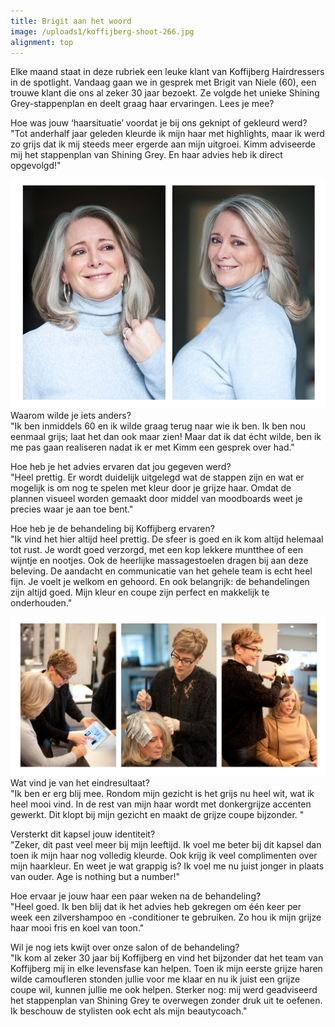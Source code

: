 ```yaml
---
title: Brigit aan het woord
image: /uploads1/koffijberg-shoot-266.jpg
alignment: top
---
```



Elke maand staat in deze rubriek een leuke klant van Koffijberg Hairdressers in de spotlight. Vandaag gaan we in gesprek met Brigit van Niele (60), een trouwe klant die ons al zeker 30 jaar bezoekt. Ze volgde het unieke Shining Grey-stappenplan en deelt graag haar ervaringen. Lees je mee?

Hoe was jouw ‘haarsituatie’ voordat je bij ons geknipt of gekleurd werd?<br>"Tot anderhalf jaar geleden kleurde ik mijn haar met highlights, maar ik werd zo grijs dat ik mij steeds meer ergerde aan mijn uitgroei. Kimm adviseerde mij het stappenplan van Shining Grey. En haar advies heb ik direct opgevolgd!"

![](/uploads1/versions/brigit-kapper-highlights---x----898-652x---.png)Waarom wilde je iets anders?<br>"Ik ben inmiddels 60 en ik wilde graag terug naar wie ik ben. Ik ben nou eenmaal grijs; laat het dan ook maar zien! Maar dat ik dat écht wilde, ben ik me pas gaan realiseren nadat ik er met Kimm een gesprek over had."

Hoe heb je het advies ervaren dat jou gegeven werd?<br>"Heel prettig. Er wordt duidelijk uitgelegd wat de stappen zijn en wat er mogelijk is om nog te spelen met kleur door je grijze haar. Omdat de plannen visueel worden gemaakt door middel van moodboards weet je precies waar je aan toe bent."

Hoe heb je de behandeling bij Koffijberg ervaren?<br>"Ik vind het hier altijd heel prettig. De sfeer is goed en ik kom altijd helemaal tot rust. Je wordt goed verzorgd, met een kop lekkere muntthee of een wijntje en nootjes. Ook de heerlijke massagestoelen dragen bij aan deze beleving. De aandacht en communicatie van het gehele team is echt heel fijn. Je voelt je welkom en gehoord. En ook belangrijk: de behandelingen zijn altijd goed. Mijn kleur en coupe zijn perfect en makkelijk te onderhouden."

![](/uploads1/versions/brigit-kapper-highlights-kimm-actie---x----1110-560x---.png)Wat vind je van het eindresultaat?<br>"Ik ben er erg blij mee. Rondom mijn gezicht is het grijs nu heel wit, wat ik heel mooi vind. In de rest van mijn haar wordt met donkergrijze accenten gewerkt. Dit klopt bij mijn gezicht en maakt de grijze coupe bijzonder. "

Versterkt dit kapsel jouw identiteit?<br>"Zeker, dit past veel meer bij mijn leeftijd. Ik voel me beter bij dit kapsel dan toen ik mijn haar nog volledig kleurde. Ook krijg ik veel complimenten over mijn haarkleur. En weet je wat grappig is? Ik voel me nu juist jonger in plaats van ouder. Age is nothing but a number!"

Hoe ervaar je jouw haar een paar weken na de behandeling?<br>"Heel goed. Ik ben blij dat ik het advies heb gekregen om één keer per week een zilvershampoo en -conditioner te gebruiken. Zo hou ik mijn grijze haar mooi fris en koel van toon."

Wil je nog iets kwijt over onze salon of de behandeling?<br>"Ik kom al zeker 30 jaar bij Koffijberg en vind het bijzonder dat het team van Koffijberg mij in elke levensfase kan helpen. Toen ik mijn eerste grijze haren wilde camoufleren stonden jullie voor me klaar en nu ik juist een grijze coupe wil, kunnen jullie me ook helpen. Sterker nog: mij werd geadviseerd het stappenplan van Shining Grey te overwegen zonder druk uit te oefenen. Ik beschouw de stylisten ook echt als mijn beautycoach."